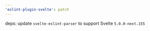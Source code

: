 ```yaml
---
'eslint-plugin-svelte': patch
---
```


deps: update `svelte-eslint-parser` to support Svelte `5.0.0-next.155`
